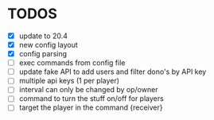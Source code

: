 # TODOS
- [x] update to 20.4
- [x] new config layout
- [x] config parsing
- [ ] exec commands from config file
- [ ] update fake API to add users and filter dono's by API key
- [ ] multiple api keys (1 per player)  
- [ ] interval can only be changed by op/owner  
- [ ] command to turn the stuff on/off for players  
- [ ] target the player in the command {receiver}  
